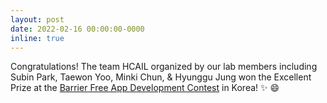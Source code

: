```yaml
---
layout: post
date: 2022-02-16 00:00:00-0000
inline: true
---
```



Congratulations! The team HCAIL organized by our lab members
including Subin Park,
Taewon ­Yoo, Minki Chun, & Hyunggu Jung won the Excellent Prize at the
<a href="https://www.autoeverapp.kr">Barrier Free App Development Contest</a> in Korea! :sparkles: :smile:

